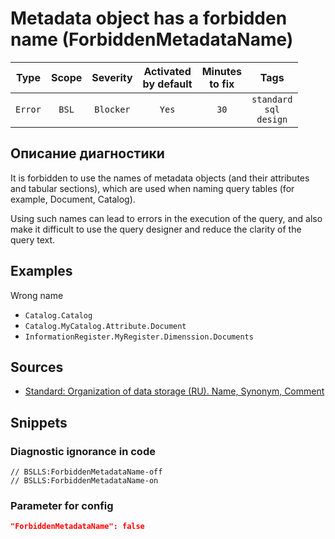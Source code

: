 # Metadata object has a forbidden name (ForbiddenMetadataName)

|   Type    |    Scope    |   Severity    |    Activated<br>by default    |    Minutes<br>to fix    |                    Tags                     |
|:--------:|:-----------------------------:|:-------------:|:------------------------------:|:-----------------------------------:|:-------------------------------------------:|
| `Error` |             `BSL`             | `Blocker` |              `Yes`              |                `30`                 |       `standard`<br>`sql`<br>`design`       |

<!-- Блоки выше заполняются автоматически, не трогать -->
## Описание диагностики
<!-- Описание диагностики заполняется вручную. Необходимо понятным языком описать смысл и схему работу -->

It is forbidden to use the names of metadata objects (and their attributes and tabular sections), which are used when naming query tables (for example, Document, Catalog).

Using such names can lead to errors in the execution of the query, and also make it difficult to use the query designer and reduce the clarity of the query text.

## Examples
<!-- В данном разделе приводятся примеры, на которые диагностика срабатывает, а также можно привести пример, как можно исправить ситуацию -->

Wrong name
- `Catalog.Catalog`
- `Catalog.MyCatalog.Attribute.Document`
- `InformationRegister.MyRegister.Dimenssion.Documents`

## Sources
<!-- Необходимо указывать ссылки на все источники, из которых почерпнута информация для создания диагностики -->
<!-- Примеры источников

* Source: [Standard: Modules (RU)](https://its.1c.ru/db/v8std#content:456:hdoc)
* Полезная информация: [Отказ от использования модальных окон](https://its.1c.ru/db/metod8dev#content:5272:hdoc)
* Источник: [Cognitive complexity, ver. 1.4](https://www.sonarsource.com/docs/CognitiveComplexity.pdf) -->
* [Standard: Organization of data storage (RU). Name, Synonym, Comment](https://its.1c.ru/db/v8std#content:474:hdoc:2.5)

## Snippets

<!-- Блоки ниже заполняются автоматически, не трогать -->
### Diagnostic ignorance in code

```bsl
// BSLLS:ForbiddenMetadataName-off
// BSLLS:ForbiddenMetadataName-on
```

### Parameter for config

```json
"ForbiddenMetadataName": false
```
